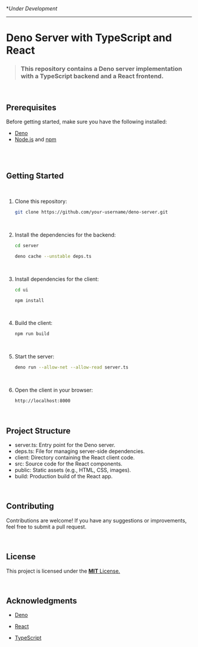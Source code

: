 **Under Development*

<hr>

# Deno Server with TypeScript and React

>### This repository contains a Deno server implementation with a TypeScript backend and a React frontend.

<br/>

## Prerequisites

Before getting started, make sure you have the following installed:

- [Deno](https://deno.land/)
- [Node.js](https://nodejs.org/) and [npm](https://www.npmjs.com/)

<br/>
<br/>

## Getting Started
<br/>

1. Clone this repository:

   ```bash
   git clone https://github.com/your-username/deno-server.git
    ```
<br/>

2. Install the dependencies for the backend:

    ```bash
    cd server

    deno cache --unstable deps.ts
    ```

<br/>

3. Install dependencies for the client:

    ```bash
    cd ui

    npm install
    ```

<br/>


4. Build the client:

    ```bash
    npm run build

    ```

<br/>

5. Start the server:

    ```bash
   deno run --allow-net --allow-read server.ts
    ```
<br/>

6. Open the client in your browser:

    ```bash
    http://localhost:8000
    ```

<br/>

## Project Structure
- server.ts: Entry point for the Deno server.
- deps.ts: File for managing server-side        dependencies.
- client: Directory containing the React client code.
- src: Source code for the React components.
- public: Static assets (e.g., HTML, CSS, images).
- build: Production build of the React app.

<br/>

## Contributing
Contributions are welcome! If you have any suggestions or improvements, feel free to submit a pull request.


<br/>

## License
This project is licensed under the [**MIT** License.](https://chat.openai.com/LICENSE)


<br/>

## Acknowledgments
- [Deno](https://deno.land/)

- [React](https://reactjs.org/)

- [TypeScript](https://www.typescriptlang.org/)

<br/><br/><br/>

